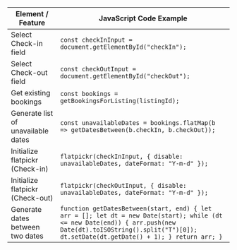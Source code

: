 | Element / Feature                | JavaScript Code Example                                                                                   |
|----------------------------------|------------------------------------------------------------------------------------------------------------|
| Select Check-in field            | `const checkInInput = document.getElementById("checkIn");`                                                |
| Select Check-out field           | `const checkOutInput = document.getElementById("checkOut");`                                              |
| Get existing bookings            | `const bookings = getBookingsForListing(listingId);`                                                      |
| Generate list of unavailable dates | `const unavailableDates = bookings.flatMap(b => getDatesBetween(b.checkIn, b.checkOut));`              |
| Initialize flatpickr (Check-in)  | `flatpickr(checkInInput, { disable: unavailableDates, dateFormat: "Y-m-d" });`                           |
| Initialize flatpickr (Check-out) | `flatpickr(checkOutInput, { disable: unavailableDates, dateFormat: "Y-m-d" });`                          |
| Generate dates between two dates | `function getDatesBetween(start, end) { let arr = []; let dt = new Date(start); while (dt <= new Date(end)) { arr.push(new Date(dt).toISOString().split("T")[0]); dt.setDate(dt.getDate() + 1); } return arr; }` |


